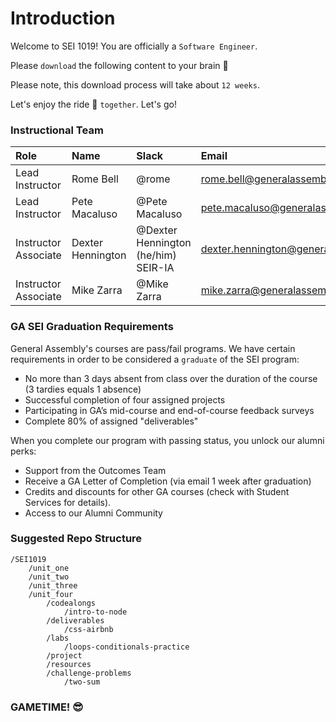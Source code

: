 # Introduction

Welcome to SEI 1019! You are officially a `Software Engineer`. 

Please `download` the following content to your brain 🧠

Please note, this download process will take about `12 weeks`.

Let's enjoy the ride 🎢 `together`. Let's go!

### Instructional Team

|Role        | Name            | Slack       | Email |
|:--         | :--             | :--         | :-- |
|Lead Instructor  | Rome Bell | @rome | rome.bell@generalassemb.ly |
|Lead Instructor | Pete Macaluso | @Pete Macaluso | pete.macaluso@generalassemb.ly
|Instructor Associate | Dexter Hennington | @Dexter Hennington (he/him) SEIR-IA | dexter.hennington@generalassemb.ly |
|Instructor Associate | Mike Zarra |  @Mike Zarra  | mike.zarra@generalassemb.ly |

### GA SEI Graduation Requirements

General Assembly's courses are pass/fail programs. We have certain requirements in order to be considered a `graduate` of the SEI program:

- No more than 3 days absent from class over the duration of the course (3 tardies equals 1 absence)
- Successful completion of four assigned projects
- Participating in GA’s mid-course and end-of-course feedback surveys
- Complete 80% of assigned "deliverables"

When you complete our program with passing status, you unlock our alumni perks:

- Support from the Outcomes Team
- Receive a GA Letter of Completion (via email 1 week after graduation)
- Credits and discounts for other GA courses (check with Student Services for details).
- Access to our Alumni Community

### Suggested Repo Structure
```
/SEI1019
    /unit_one
    /unit_two
    /unit_three
    /unit_four
        /codealongs
            /intro-to-node
        /deliverables
            /css-airbnb
        /labs
            /loops-conditionals-practice
        /project
        /resources
        /challenge-problems
            /two-sum
```



### GAMETIME! 😎
